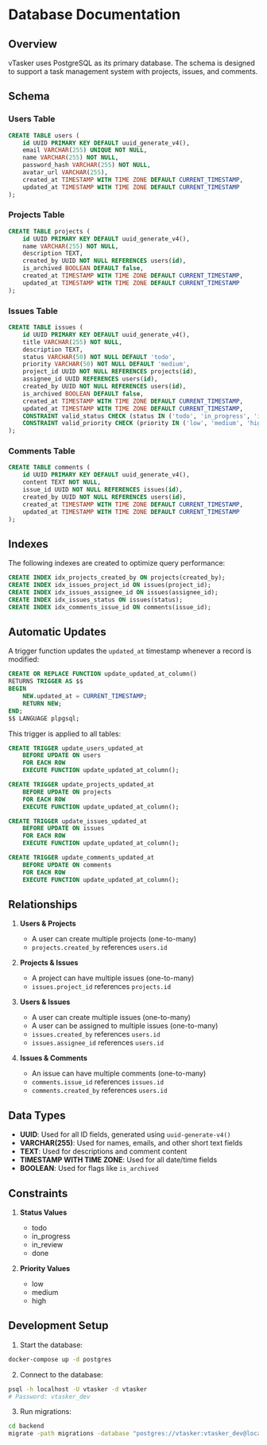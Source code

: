 # Database Documentation

## Overview

vTasker uses PostgreSQL as its primary database. The schema is designed to support a task management system with projects, issues, and comments.

## Schema

### Users Table

```sql
CREATE TABLE users (
    id UUID PRIMARY KEY DEFAULT uuid_generate_v4(),
    email VARCHAR(255) UNIQUE NOT NULL,
    name VARCHAR(255) NOT NULL,
    password_hash VARCHAR(255) NOT NULL,
    avatar_url VARCHAR(255),
    created_at TIMESTAMP WITH TIME ZONE DEFAULT CURRENT_TIMESTAMP,
    updated_at TIMESTAMP WITH TIME ZONE DEFAULT CURRENT_TIMESTAMP
);
```

### Projects Table

```sql
CREATE TABLE projects (
    id UUID PRIMARY KEY DEFAULT uuid_generate_v4(),
    name VARCHAR(255) NOT NULL,
    description TEXT,
    created_by UUID NOT NULL REFERENCES users(id),
    is_archived BOOLEAN DEFAULT false,
    created_at TIMESTAMP WITH TIME ZONE DEFAULT CURRENT_TIMESTAMP,
    updated_at TIMESTAMP WITH TIME ZONE DEFAULT CURRENT_TIMESTAMP
);
```

### Issues Table

```sql
CREATE TABLE issues (
    id UUID PRIMARY KEY DEFAULT uuid_generate_v4(),
    title VARCHAR(255) NOT NULL,
    description TEXT,
    status VARCHAR(50) NOT NULL DEFAULT 'todo',
    priority VARCHAR(50) NOT NULL DEFAULT 'medium',
    project_id UUID NOT NULL REFERENCES projects(id),
    assignee_id UUID REFERENCES users(id),
    created_by UUID NOT NULL REFERENCES users(id),
    is_archived BOOLEAN DEFAULT false,
    created_at TIMESTAMP WITH TIME ZONE DEFAULT CURRENT_TIMESTAMP,
    updated_at TIMESTAMP WITH TIME ZONE DEFAULT CURRENT_TIMESTAMP,
    CONSTRAINT valid_status CHECK (status IN ('todo', 'in_progress', 'in_review', 'done')),
    CONSTRAINT valid_priority CHECK (priority IN ('low', 'medium', 'high'))
);
```

### Comments Table

```sql
CREATE TABLE comments (
    id UUID PRIMARY KEY DEFAULT uuid_generate_v4(),
    content TEXT NOT NULL,
    issue_id UUID NOT NULL REFERENCES issues(id),
    created_by UUID NOT NULL REFERENCES users(id),
    created_at TIMESTAMP WITH TIME ZONE DEFAULT CURRENT_TIMESTAMP,
    updated_at TIMESTAMP WITH TIME ZONE DEFAULT CURRENT_TIMESTAMP
);
```

## Indexes

The following indexes are created to optimize query performance:

```sql
CREATE INDEX idx_projects_created_by ON projects(created_by);
CREATE INDEX idx_issues_project_id ON issues(project_id);
CREATE INDEX idx_issues_assignee_id ON issues(assignee_id);
CREATE INDEX idx_issues_status ON issues(status);
CREATE INDEX idx_comments_issue_id ON comments(issue_id);
```

## Automatic Updates

A trigger function updates the `updated_at` timestamp whenever a record is modified:

```sql
CREATE OR REPLACE FUNCTION update_updated_at_column()
RETURNS TRIGGER AS $$
BEGIN
    NEW.updated_at = CURRENT_TIMESTAMP;
    RETURN NEW;
END;
$$ LANGUAGE plpgsql;
```

This trigger is applied to all tables:
```sql
CREATE TRIGGER update_users_updated_at
    BEFORE UPDATE ON users
    FOR EACH ROW
    EXECUTE FUNCTION update_updated_at_column();

CREATE TRIGGER update_projects_updated_at
    BEFORE UPDATE ON projects
    FOR EACH ROW
    EXECUTE FUNCTION update_updated_at_column();

CREATE TRIGGER update_issues_updated_at
    BEFORE UPDATE ON issues
    FOR EACH ROW
    EXECUTE FUNCTION update_updated_at_column();

CREATE TRIGGER update_comments_updated_at
    BEFORE UPDATE ON comments
    FOR EACH ROW
    EXECUTE FUNCTION update_updated_at_column();
```

## Relationships

1. **Users & Projects**
   - A user can create multiple projects (one-to-many)
   - `projects.created_by` references `users.id`

2. **Projects & Issues**
   - A project can have multiple issues (one-to-many)
   - `issues.project_id` references `projects.id`

3. **Users & Issues**
   - A user can create multiple issues (one-to-many)
   - A user can be assigned to multiple issues (one-to-many)
   - `issues.created_by` references `users.id`
   - `issues.assignee_id` references `users.id`

4. **Issues & Comments**
   - An issue can have multiple comments (one-to-many)
   - `comments.issue_id` references `issues.id`
   - `comments.created_by` references `users.id`

## Data Types

- **UUID**: Used for all ID fields, generated using `uuid-generate-v4()`
- **VARCHAR(255)**: Used for names, emails, and other short text fields
- **TEXT**: Used for descriptions and comment content
- **TIMESTAMP WITH TIME ZONE**: Used for all date/time fields
- **BOOLEAN**: Used for flags like `is_archived`

## Constraints

1. **Status Values**
   - todo
   - in_progress
   - in_review
   - done

2. **Priority Values**
   - low
   - medium
   - high

## Development Setup

1. Start the database:
```bash
docker-compose up -d postgres
```

2. Connect to the database:
```bash
psql -h localhost -U vtasker -d vtasker
# Password: vtasker_dev
```

3. Run migrations:
```bash
cd backend
migrate -path migrations -database "postgres://vtasker:vtasker_dev@localhost:5432/vtasker?sslmode=disable" up
```
